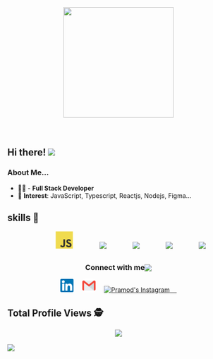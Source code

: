 
<div align="center">
<img align="" src="https://media.giphy.com/media/jRf5fsn8G6YaogAWxn/giphy.gif" width="250" height="250"/>
</br></br></br>
</div>


## Hi there! <img src="https://raw.githubusercontent.com/iampavangandhi/iampavangandhi/master/gifs/Hi.gif" width="25px"></h2>

### About Me...
- 👨‍💻 - **Full Stack Developer**
- 🔎 **Interest**: JavaScript, Typescript, Reactjs, Nodejs, Figma...

## skills 🚀
<p align="center">
     &nbsp;&nbsp;&nbsp;&nbsp;&nbsp;&nbsp;&nbsp;&nbsp;&nbsp;&nbsp;&nbsp;&nbsp;&nbsp;
    <img height="40" src= "https://raw.githubusercontent.com/devicons/devicon/master/icons/javascript/javascript-original.svg">
    &nbsp;&nbsp;&nbsp;&nbsp;&nbsp;&nbsp;&nbsp;&nbsp;&nbsp;&nbsp;&nbsp;&nbsp;&nbsp;
    <img height="40" src= "https://cdn.jsdelivr.net/gh/devicons/devicon/icons/typescript/typescript-original.svg">
	&nbsp;&nbsp;&nbsp;&nbsp;&nbsp;&nbsp;&nbsp;&nbsp;&nbsp;&nbsp;&nbsp;&nbsp;&nbsp;
    <img height="40" src= "https://cdn.jsdelivr.net/gh/devicons/devicon/icons/react/react-original.svg">
     &nbsp;&nbsp;&nbsp;&nbsp;&nbsp;&nbsp;&nbsp;&nbsp;&nbsp;&nbsp;&nbsp;&nbsp;&nbsp;
    <img height="40" src="https://cdn.jsdelivr.net/gh/devicons/devicon/icons/nodejs/nodejs-original.svg">
     &nbsp;&nbsp;&nbsp;&nbsp;&nbsp;&nbsp;&nbsp;&nbsp;&nbsp;&nbsp;&nbsp;&nbsp;&nbsp;
    <img height="40" src="https://cdn.jsdelivr.net/gh/devicons/devicon/icons/figma/figma-original.svg">
												      
</p>	
													
## <div align="center">
  <h3 align="center">Connect with me<img align="center" src="https://github.com/rajput2107/rajput2107/blob/master/Assets/Handshake.gif" height="33px" /></h3> 	
 													     
 <p align="center">
<a href="http://linkedin.com/in/wayne-deyvson-b0079120a"><img src="https://github.com/chandan-reddy-k/chandan-reddy-k/blob/master/assets/linkedin.svg" width="30px" alt="LinkedIn"></a> &nbsp; &nbsp;
<a href="mailto:wayneupe@gmail.com"><img src="https://github.com/chandan-reddy-k/chandan-reddy-k/blob/master/assets/gmail.svg" width="30px" alt="mail"></a> &nbsp; &nbsp;
<a href="https://www.instagram.com/waynedeyvson?r=nametag"blank">
  <img align="" alt="Pramod's Instagram" width="30px" src="https://www.vectorlogo.zone/logos/instagram/instagram-icon.svg" /> &nbsp; &nbsp;
 </a>
</p>

<p align="center"> 

 ## Total Profile Views :detective: <br>
 <p align="center"> 
   <img alingn="center" src="https://profile-counter.glitch.me/WayneDeyvson/count.svg" />
 </p>

 <img src="https://imgur.com/rilHVxA.png"/>
